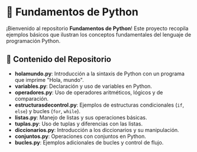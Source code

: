 # 🐍 Fundamentos de Python

¡Bienvenido al repositorio **Fundamentos de Python**! Este proyecto recopila ejemplos básicos que ilustran los conceptos fundamentales del lenguaje de programación Python.

## 📂 Contenido del Repositorio

- **holamundo.py**: Introducción a la sintaxis de Python con un programa que imprime "Hola, mundo".
- **variables.py**: Declaración y uso de variables en Python.
- **operadores.py**: Uso de operadores aritméticos, lógicos y de comparación.
- **estructurasdecontrol.py**: Ejemplos de estructuras condicionales (`if`, `else`) y bucles (`for`, `while`).
- **listas.py**: Manejo de listas y sus operaciones básicas.
- **tuplas.py**: Uso de tuplas y diferencias con las listas.
- **diccionarios.py**: Introducción a los diccionarios y su manipulación.
- **conjuntos.py**: Operaciones con conjuntos en Python.
- **bucles.py**: Ejemplos adicionales de bucles y control de flujo.

